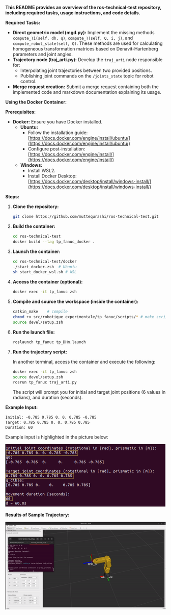 **This README provides an overview of the ros-technical-test repository, including required tasks, usage instructions, and code details.**

**Required Tasks:**

* **Direct geometric model (mgd.py):** Implement the missing methods `compute_Ti(self, dh, q)`, `compute_T(self, Q, i, j)`, and `compute_robot_state(self, Q)`. These methods are used for calculating homogeneous transformation matrices based on Denavit-Hartenberg parameters and joint angles.
* **Trajectory node (traj_arti.py):** Develop the `traj_arti` node responsible for:
    * Interpolating joint trajectories between two provided positions.
    * Publishing joint commands on the `/joints_state` topic for robot control.
* **Merge request creation:** Submit a merge request containing both the implemented code and markdown documentation explaining its usage.

**Using the Docker Container:**

**Prerequisites:**

* **Docker:** Ensure you have Docker installed. 
    * **Ubuntu:**
        * Follow the installation guide: [https://docs.docker.com/engine/install/ubuntu/](https://docs.docker.com/engine/install/ubuntu/)
        * Configure post-installation: [https://docs.docker.com/engine/install/](https://docs.docker.com/engine/install/)
    * **Windows:**
        * Install WSL2.
        * Install Docker Desktop: [https://docs.docker.com/desktop/install/windows-install/](https://docs.docker.com/desktop/install/windows-install/)

**Steps:**

1. **Clone the repository:**

   ```bash
   git clone https://github.com/muttequrashi/ros-technical-test.git
   ```

2. **Build the container:**

   ```bash
   cd ros-technical-test
   docker build --tag tp_fanuc_docker .
   ```

3. **Launch the container:**

   ```bash
   cd ros-technical-test/docker
   ./start_docker.zsh  # Ubuntu
   sh start_docker_wsl.sh # WSL
   ```

4. **Access the container (optional):**

   ```bash
   docker exec -it tp_fanuc zsh
   ```

5. **Compile and source the workspace (inside the container):**

   ```bash
   catkin_make    # compile
   chmod +x src/robotique_experimentale/tp_fanuc/scripts/* # make scripts executable
   source devel/setup.zsh
   ```

6. **Run the launch file:**

   ```bash
   roslaunch tp_fanuc tp_DHm.launch
   ```

7. **Run the trajectory script:**

   In another terminal, access the container and execute the following:

   ```bash
   docker exec -it tp_fanuc zsh
   source devel/setup.zsh
   rosrun tp_fanuc traj_arti.py
   ```

   The script will prompt you for initial and target joint positions (6 values in radians), and duration (seconds).

**Example Input:**

```
Initial: -0.785 0.785 0. 0. 0.785 -0.785
Target: 0.785 0.785 0. 0. 0.785 0.785
Duration: 60
```
Example input is highlighted in the picture below:

![alt text](images/input.png)

**Results of Sample Trajectory:**

![alt text](images/result.gif)